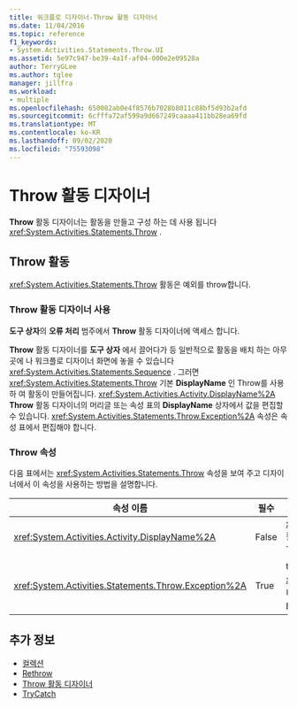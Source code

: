 ```yaml
---
title: 워크플로 디자이너-Throw 활동 디자이너
ms.date: 11/04/2016
ms.topic: reference
f1_keywords:
- System.Activities.Statements.Throw.UI
ms.assetid: 5e97c947-be39-4a1f-af04-000e2e09528a
author: TerryGLee
ms.author: tglee
manager: jillfra
ms.workload:
- multiple
ms.openlocfilehash: 650082ab0e4f8576b7028b8011c88bf5d93b2afd
ms.sourcegitcommit: 6cfffa72af599a9d667249caaaa411bb28ea69fd
ms.translationtype: MT
ms.contentlocale: ko-KR
ms.lasthandoff: 09/02/2020
ms.locfileid: "75593098"
---
```

# <a name="throw-activity-designer"></a>Throw 활동 디자이너

**Throw** 활동 디자이너는 활동을 만들고 구성 하는 데 사용 됩니다 <xref:System.Activities.Statements.Throw> .

## <a name="the-throw-activity"></a>Throw 활동

<xref:System.Activities.Statements.Throw> 활동은 예외를 throw합니다.

### <a name="using-the-throw-activity-designer"></a>Throw 활동 디자이너 사용

**도구 상자**의 **오류 처리** 범주에서 **Throw** 활동 디자이너에 액세스 합니다.

**Throw** 활동 디자이너를 **도구 상자** 에서 끌어다가 등 일반적으로 활동을 배치 하는 아무 곳에 나 워크플로 디자이너 화면에 놓을 수 있습니다 <xref:System.Activities.Statements.Sequence> . 그러면 <xref:System.Activities.Statements.Throw> 기본 **DisplayName** 인 Throw를 사용 하 여 활동이 만들어집니다. <xref:System.Activities.Activity.DisplayName%2A> **Throw** 활동 디자이너의 머리글 또는 속성 표의 **DisplayName** 상자에서 값을 편집할 수 있습니다. <xref:System.Activities.Statements.Throw.Exception%2A> 속성은 속성 표에서 편집해야 합니다.

### <a name="the-throw-properties"></a>Throw 속성

다음 표에서는 <xref:System.Activities.Statements.Throw> 속성을 보여 주고 디자이너에서 이 속성을 사용하는 방법을 설명합니다.

|속성 이름|필수|사용량|
|-|--------------|-|
|<xref:System.Activities.Activity.DisplayName%2A>|False|<xref:System.Activities.Statements.Throw> 활동의 선택적 이름을 지정합니다. 기본값은 Throw입니다.|
|<xref:System.Activities.Statements.Throw.Exception%2A>|True|throw할 예외입니다. 이 예외는 <xref:System.Exception>에서 파생되어야 합니다. 이 예외를 지정하려면 속성 표에 Visual Basic 식을 입력합니다.|

## <a name="see-also"></a>추가 정보

- [컬렉션](../workflow-designer/collection-activity-designers.md)
- [Rethrow](../workflow-designer/rethrow-activity-designer.md)
- [Throw 활동 디자이너](../workflow-designer/throw-activity-designer.md)
- [TryCatch](../workflow-designer/trycatch-activity-designer.md)
